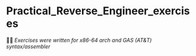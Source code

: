 # Practical_Reverse_Engineer_exercises
📝🔖
*Exercises were written for x86-64 arch and GAS (AT&T) syntax/assembler*
